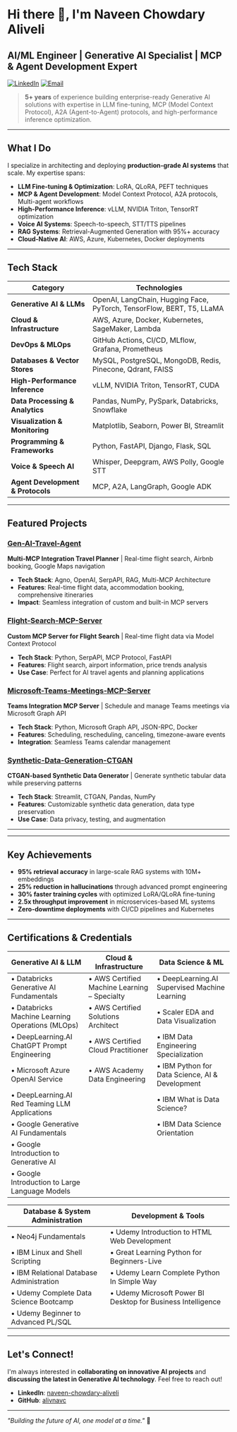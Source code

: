 # Hi there 👋, I'm Naveen Chowdary Aliveli

## AI/ML Engineer | Generative AI Specialist | MCP & Agent Development Expert

[![LinkedIn](https://img.shields.io/badge/LinkedIn-0077B5?style=for-the-badge&logo=linkedin&logoColor=white)](https://linkedin.com/in/naveen-chowdary-aliveli)
[![Email](https://img.shields.io/badge/Email-D14836?style=for-the-badge&logo=gmail&logoColor=white)](mailto:anavinchowdary@gmail.com)


> **5+ years** of experience building enterprise-ready Generative AI solutions with expertise in LLM fine-tuning, MCP (Model Context Protocol), A2A (Agent-to-Agent) protocols, and high-performance inference optimization.

---

## What I Do

I specialize in architecting and deploying **production-grade AI systems** that scale. My expertise spans:

- **LLM Fine-tuning & Optimization**: LoRA, QLoRA, PEFT techniques
- **MCP & Agent Development**: Model Context Protocol, A2A protocols, Multi-agent workflows
- **High-Performance Inference**: vLLM, NVIDIA Triton, TensorRT optimization
- **Voice AI Systems**: Speech-to-speech, STT/TTS pipelines
- **RAG Systems**: Retrieval-Augmented Generation with 95%+ accuracy
- **Cloud-Native AI**: AWS, Azure, Kubernetes, Docker deployments

---

## Tech Stack

| Category | Technologies |
|----------|-------------|
| **Generative AI & LLMs** | OpenAI, LangChain, Hugging Face, PyTorch, TensorFlow, BERT, T5, LLaMA |
| **Cloud & Infrastructure** | AWS, Azure, Docker, Kubernetes, SageMaker, Lambda |
| **DevOps & MLOps** | GitHub Actions, CI/CD, MLflow, Grafana, Prometheus |
| **Databases & Vector Stores** | MySQL, PostgreSQL, MongoDB, Redis, Pinecone, Qdrant, FAISS |
| **High-Performance Inference** | vLLM, NVIDIA Triton, TensorRT, CUDA |
| **Data Processing & Analytics** | Pandas, NumPy, PySpark, Databricks, Snowflake |
| **Visualization & Monitoring** | Matplotlib, Seaborn, Power BI, Streamlit |
| **Programming & Frameworks** | Python, FastAPI, Django, Flask, SQL |
| **Voice & Speech AI** | Whisper, Deepgram, AWS Polly, Google STT |
| **Agent Development & Protocols** | MCP, A2A, LangGraph, Google ADK |

---

##  Featured Projects

###  [Gen-AI-Travel-Agent](https://github.com/alivnavc/Gen-AI-Travel-Agent)
**Multi-MCP Integration Travel Planner** | Real-time flight search, Airbnb booking, Google Maps navigation
- **Tech Stack**: Agno, OpenAI, SerpAPI, RAG, Multi-MCP Architecture
- **Features**: Real-time flight data, accommodation booking, comprehensive itineraries
- **Impact**: Seamless integration of custom and built-in MCP servers

###  [Flight-Search-MCP-Server](https://github.com/alivnavc/Fligh-Search-MCP-Server)
**Custom MCP Server for Flight Search** | Real-time flight data via Model Context Protocol
- **Tech Stack**: Python, SerpAPI, MCP Protocol, FastAPI
- **Features**: Flight search, airport information, price trends analysis
- **Use Case**: Perfect for AI travel agents and planning applications

###  [Microsoft-Teams-Meetings-MCP-Server](https://github.com/alivnavc/Microsoft-Teams-Meetings-MCP-Server)
**Teams Integration MCP Server** | Schedule and manage Teams meetings via Microsoft Graph API
- **Tech Stack**: Python, Microsoft Graph API, JSON-RPC, Docker
- **Features**: Scheduling, rescheduling, canceling, timezone-aware events
- **Integration**: Seamless Teams calendar management

###  [Synthetic-Data-Generation-CTGAN](https://github.com/alivnavc/Synthetic-Data-Generation-CTGAN)
**CTGAN-based Synthetic Data Generator** | Generate synthetic tabular data while preserving patterns
- **Tech Stack**: Streamlit, CTGAN, Pandas, NumPy
- **Features**: Customizable synthetic data generation, data type preservation
- **Use Case**: Data privacy, testing, and augmentation

---



---

##  Key Achievements

- **95% retrieval accuracy** in large-scale RAG systems with 10M+ embeddings
- **25% reduction in hallucinations** through advanced prompt engineering
- **30% faster training cycles** with optimized LoRA/QLoRA fine-tuning
- **2.5x throughput improvement** in microservices-based ML systems
- **Zero-downtime deployments** with CI/CD pipelines and Kubernetes

---

## Certifications & Credentials

| **Generative AI & LLM** | **Cloud & Infrastructure** | **Data Science & ML** |
|-------------------------|---------------------------|----------------------|
| • Databricks Generative AI Fundamentals | • AWS Certified Machine Learning – Specialty | • DeepLearning.AI Supervised Machine Learning |
| • Databricks Machine Learning Operations (MLOps) | • AWS Certified Solutions Architect | • Scaler EDA and Data Visualization |
| • DeepLearning.AI ChatGPT Prompt Engineering | • AWS Certified Cloud Practitioner | • IBM Data Engineering Specialization |
| • Microsoft Azure OpenAI Service | • AWS Academy Data Engineering | • IBM Python for Data Science, AI & Development |
| • DeepLearning.AI Red Teaming LLM Applications | | • IBM What is Data Science? |
| • Google Generative AI Fundamentals | | • IBM Data Science Orientation |
| • Google Introduction to Generative AI | | |
| • Google Introduction to Large Language Models | | |

| **Database & System Administration** | **Development & Tools** |
|-------------------------------------|------------------------|
| • Neo4j Fundamentals | • Udemy Introduction to HTML Web Development |
| • IBM Linux and Shell Scripting | • Great Learning Python for Beginners-Live |
| • IBM Relational Database Administration | • Udemy Learn Complete Python In Simple Way |
| • Udemy Complete Data Science Bootcamp | • Udemy Microsoft Power BI Desktop for Business Intelligence |
| • Udemy Beginner to Advanced PL/SQL | |

---


##  Let's Connect!

I'm always interested in **collaborating on innovative AI projects** and **discussing the latest in Generative AI technology**. Feel free to reach out!

- **LinkedIn**: [naveen-chowdary-aliveli](https://linkedin.com/in/naveen-chowdary-aliveli)
- **GitHub**: [alivnavc](https://github.com/alivnavc)

---

*"Building the future of AI, one model at a time."* 🚀 
